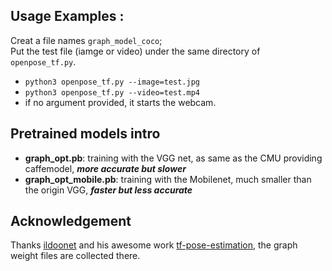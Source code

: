 
## Usage Examples :
Creat a file names `graph_model_coco`;   
Put the test file (iamge or video) under the same directory of `openpose_tf.py`.   
   
 - `python3 openpose_tf.py --image=test.jpg`   
 - `python3 openpose_tf.py --video=test.mp4`   
 - if no argument provided, it starts the webcam.
 
## Pretrained models intro
 - **graph_opt.pb**: training with the VGG net, as same as the CMU providing caffemodel, ***more accurate but slower***
 - **graph_opt_mobile.pb**:  training with the Mobilenet, much smaller than the origin VGG, ***faster but less accurate***

## Acknowledgement
Thanks [ildoonet](https://github.com/ildoonet) and his awesome work [tf-pose-estimation](https://github.com/ildoonet/tf-pose-estimation), the graph weight files are collected there.
